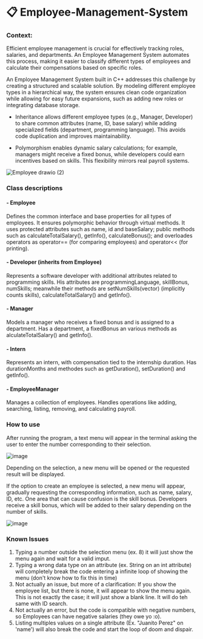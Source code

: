# 📋 Employee-Management-System

### Context:

Efficient employee management is crucial for effectively tracking roles, salaries, and departments. An Employee Management System automates this process, making it easier to classify different types of employees and calculate their compensations based on specific roles.

An Employee Management System built in C++ addresses this challenge by creating a structured and scalable solution. By modeling different employee types in a hierarchical way, the system ensures clean code organization while allowing for easy future expansions, such as adding new roles or integrating database storage.

- Inheritance allows different employee types (e.g., Manager, Developer) to share common attributes (name, ID, base salary) while adding specialized fields (department, programming language). This avoids code duplication and improves maintainability.

- Polymorphism enables dynamic salary calculations; for example, managers might receive a fixed bonus, while developers could earn incentives based on skills. This flexibility mirrors real payroll systems.

![Employee drawio (2)](https://github.com/user-attachments/assets/ccf2733c-3940-4886-8312-5a3f987ed0fc)

### Class descriptions
#### - Employee
Defines the common interface and base properties for all types of employees. It ensures polymorphic behavior through virtual methods. It uses protected attributes such as name, id and baseSalary; public methods such as calculateTotalSalary(), getInfo(), calculateBonus(); and overloades operators as operator== (for comparing employees) and operator<< (for printing).

#### - Developer (inherits from Employee)
Represents a software developer with additional attributes related to programming skills. His attributes are programmingLanguage, skillBonus, numSkills; meanwhile their methods are setNumSkills(vector<string>) (implicitly counts skills), calculateTotalSalary() and getInfo().

#### - Manager
Models a manager who receives a fixed bonus and is assigned to a department. Has a department, a fixedBonus an various methods as alculateTotalSalary() and getInfo().

#### - Intern
Represents an intern, with compensation tied to the internship duration. Has durationMonths and methodes such as getDuration(), setDuration() and getInfo().

#### - EmployeeManager
Manages a collection of employees. Handles operations like adding, searching, listing, removing, and calculating payroll.

### How to use
After running the program, a text menu will appear in the terminal asking the user to enter the number corresponding to their selection.

![image](https://github.com/user-attachments/assets/9021a28c-c1c7-4f25-99f3-88be4628d082)


Depending on the selection, a new menu will be opened or the requested result will be displayed.

If the option to create an employee is selected, a new menu will appear, gradually requesting the corresponding information, such as name, salary, ID, etc. One area that can cause confusion is the skill bonus. Developers receive a skill bonus, which will be added to their salary depending on the number of skills.

![image](https://github.com/user-attachments/assets/4c27e103-ab71-4f04-8f3b-9f79591b52f7)


### Known Issues
1. Typing a number outside the selection menu (ex. 8) it will just show the menu again and wait for a valid imput.
2. Typing a wrong data type on an attribute (ex. String on an int attribute) will completely break the code entering a infinite loop of showing the menu (don't know how to fix this in time)
3. Not actually an issue, but more of a clarification: If you show the employee list, but there is none, it will appear to show the menu again. This is not exactly the case; it will just show a blank line. It will do teh same with ID search.
4. Not actually an error, but the code is compatible with negative numbers, so Employees can have negative salaries (they owe yo :o).
5. Listing multiples values on a single attribute (Ex. "Juanito Perez" on 'name') will also break the code and start the loop of doom and dispair.
